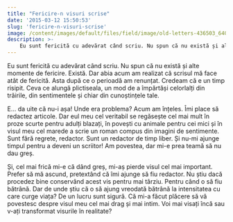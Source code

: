```yaml
---
title: "Fericire-n visuri scrise"
date: '2015-03-12 15:50:53'
slug: 'fericire-n-visuri-scrise'
image: /content/images/default/files/field/image/old-letters-436503_640.jpg
description: >-
    Eu sunt fericită cu adevărat când scriu. Nu spun că nu există și alte momente de fericire. Există. Dar abia acum am realizat că scrisul mă face atât de fericită. Asta după ce o perioadă am renunțat. C
---
```

<div class="kg-card-markdown"><p>Eu sunt fericită cu adevărat când scriu. Nu spun că nu există și alte momente de fericire. Există. Dar abia acum am realizat că scrisul mă face atât de fericită. Asta după ce o perioadă am renunțat. Credeam că e un timp risipit. Ceva ce alungă plictiseala, un mod de a împărtăși celorlalți din trăirile, din sentimentele și chiar din cunoștințele tale.</p>
<p>E... da uite că nu-i așa! Unde era problema? Acum am înțeles. Îmi place să redactez articole. Dar eul meu cel veritabil se regăsește cel mai mult în proze scurte pentru adulți blazați, în povești cu animale pentru cei mici și în visul meu cel marede a scrie un roman compus din imagini de sentimente. Sunt fără regrete, redactor. Sunt un redactor de timp liber. Și nu-mi ajunge timpul pentru a deveni un scriitor! Am povestea, dar mi-e prea teamă să nu dau greș.</p>
<p>Și, cel mai frică mi-e că dând greș, mi-aș pierde visul cel mai important. Prefer să mă ascund, pretextând că îmi ajunge să fiu redactor. Nu știu dacă procedez bine conservând acest vis pentru mai târziu. Pentru când o să fiu bătrână. Dar de unde știu că o să ajung vreodată bătrână la intensitatea cu care curge viața? De un lucru sunt sigură. Că mi-a făcut plăcere să vă povestesc despre visul meu cel mai drag și mai intim. Voi mai visați încă sau v-ați transformat visurile în realitate? </p>
</div>
    